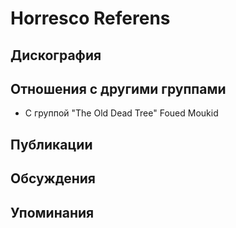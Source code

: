 # Horresco Referens



## Дискография


## Отношения с другими группами

* C группой "The Old Dead Tree" Foued Moukid

## Публикации


## Обсуждения


## Упоминания


